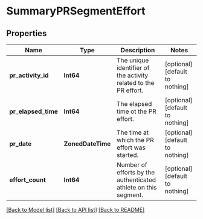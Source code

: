 # SummaryPRSegmentEffort


## Properties
Name | Type | Description | Notes
------------ | ------------- | ------------- | -------------
**pr_activity_id** | **Int64** | The unique identifier of the activity related to the PR effort. | [optional] [default to nothing]
**pr_elapsed_time** | **Int64** | The elapsed time ot the PR effort. | [optional] [default to nothing]
**pr_date** | **ZonedDateTime** | The time at which the PR effort was started. | [optional] [default to nothing]
**effort_count** | **Int64** | Number of efforts by the authenticated athlete on this segment. | [optional] [default to nothing]


[[Back to Model list]](./README.md#models) [[Back to API list]](./README.md#api-endpoints) [[Back to README]](./README.md)


